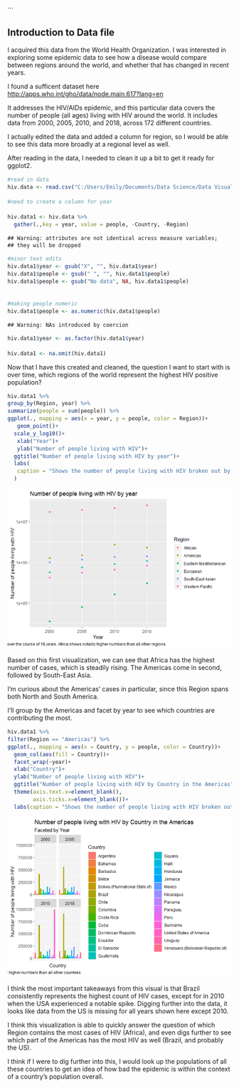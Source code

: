 \`\`\`

Introduction to Data file
-------------------------

I acquired this data from the World Health Organization. I was
interested in exploring some epidemic data to see how a disease would
compare between regions around the world, and whether that has changed
in recent years.

I found a sufficent dataset here
<a href="http://apps.who.int/gho/data/node.main.617?lang=en" class="uri">http://apps.who.int/gho/data/node.main.617?lang=en</a>

It addresses the HIV/AIDs epidemic, and this particular data covers the
number of people (all ages) living with HIV around the world. It
includes data from 2000, 2005, 2010, and 2018, across 172 different
countries.

I actually edited the data and added a column for region, so I would be
able to see this data more broadly at a regional level as well.

After reading in the data, I needed to clean it up a bit to get it ready
for ggplot2.

``` r
#read in data
hiv.data <- read.csv("C:/Users/Emily/Documents/Data Science/Data Visualization/Assignment 2/HIV.csv")

#need to create a column for year

hiv.data1 <- hiv.data %>% 
  gather(.,key = year, value = people, -Country, -Region)
```

    ## Warning: attributes are not identical across measure variables;
    ## they will be dropped

``` r
#minor text edits
hiv.data1$year <- gsub("X", "", hiv.data1$year)
hiv.data1$people <- gsub(" ", "", hiv.data1$people)
hiv.data1$people <- gsub("No data", NA, hiv.data1$people)


#making people numeric
hiv.data1$people <- as.numeric(hiv.data1$people)
```

    ## Warning: NAs introduced by coercion

``` r
hiv.data1$year <- as.factor(hiv.data1$year)

hiv.data1 <- na.omit(hiv.data1)
```

Now that I have this created and cleaned, the question I want to start
with is over time, which regions of the world represent the highest HIV
positive population?

``` r
hiv.data1 %>%
group_by(Region, year) %>% 
summarize(people = sum(people)) %>% 
ggplot(., mapping = aes(x = year, y = people, color = Region))+
   geom_point()+
  scale_y_log10()+
   xlab("Year")+
   ylab("Number of people living with HIV")+
  ggtitle("Number of people living with HIV by year")+
  labs(
   caption = "Shows the number of people living with HIV broken out by region, over the course of 18 years. Africa shows notably higher numbers than all other regions."
  )
```

![](earnold-assignment2_files/figure-markdown_github/create%20visualization-1.png)

Based on this first visualization, we can see that Africa has the
highest number of cases, which is steadily rising. The Americas come in
second, followed by South-East Asia.

I’m curious about the Americas’ cases in particular, since this Region
spans both North and South America.

I’ll group by the Americas and facet by year to see which countries are
contributing the most.

``` r
hiv.data1 %>%
filter(Region == "Americas") %>% 
ggplot(., mapping = aes(x = Country, y = people, color = Country))+
  geom_col(aes(fill = Country))+
  facet_wrap(~year)+
  xlab("Country")+
  ylab("Number of people living with HIV")+
  ggtitle("Number of people living with HIV by Country in the Americas", subtitle = "Faceted by Year")+
  theme(axis.text.x=element_blank(),
        axis.ticks.x=element_blank())+
  labs(caption = "Shows the number of people living with HIV broken out by country within the Americas region, over the course of 18 years. Brazil shows notably higher numbers than all other countries")
```

![](earnold-assignment2_files/figure-markdown_github/create%20visualization%202-1.png)

I think the most important takeaways from this visual is that Brazil
consistently represents the highest count of HIV cases, except for in
2010 when the USA experienced a notable spike. Digging further into the
data, it looks like data from the US is missing for all years shown here
except 2010.

I think this visualization is able to quickly answer the question of
which Region contains the most cases of HIV (Africa), and even digs
further to see which part of the Americas has the most HIV as well
(Brazil, and probably the US).

I think if I were to dig further into this, I would look up the
populations of all these countries to get an idea of how bad the
epidemic is within the context of a country’s population overall.
